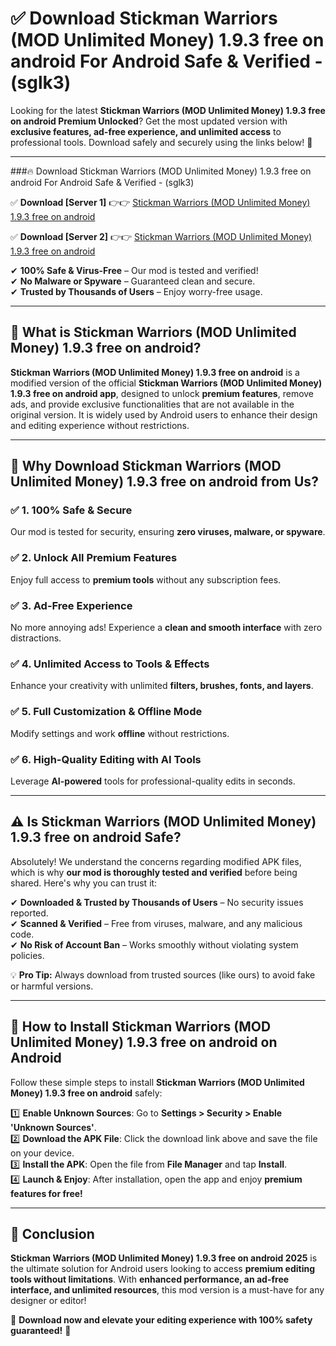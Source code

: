 
# ✅ Download Stickman Warriors (MOD Unlimited Money) 1.9.3 free on android For Android Safe & Verified -  (sglk3) 

Looking for the latest **Stickman Warriors (MOD Unlimited Money) 1.9.3 free on android Premium Unlocked**? Get the most updated version with **exclusive features, ad-free experience, and unlimited access** to professional tools. Download safely and securely using the links below! 🚀  

---

###🔥 Download Stickman Warriors (MOD Unlimited Money) 1.9.3 free on android For Android Safe & Verified -  (sglk3)  

✅ **Download [Server 1]** 👉👉 [Stickman Warriors (MOD Unlimited Money) 1.9.3 free on android ](https://apkcomod.com?title=Stickman_Warriors_(MOD_Unlimited_Money)_1.9.3_free_on_android)  

✅ **Download [Server 2]** 👉👉 [Stickman Warriors (MOD Unlimited Money) 1.9.3 free on android ](https://apkcomod.com?title=Stickman_Warriors_(MOD_Unlimited_Money)_1.9.3_free_on_android)  

✔ **100% Safe & Virus-Free** – Our mod is tested and verified!  
✔ **No Malware or Spyware** – Guaranteed clean and secure.  
✔ **Trusted by Thousands of Users** – Enjoy worry-free usage.  

---

## 📌 What is Stickman Warriors (MOD Unlimited Money) 1.9.3 free on android?  

**Stickman Warriors (MOD Unlimited Money) 1.9.3 free on android** is a modified version of the official **Stickman Warriors (MOD Unlimited Money) 1.9.3 free on android app**, designed to unlock **premium features**, remove ads, and provide exclusive functionalities that are not available in the original version. It is widely used by Android users to enhance their design and editing experience without restrictions.  

---

## 🌟 Why Download Stickman Warriors (MOD Unlimited Money) 1.9.3 free on android from Us?  

### ✅ 1. 100% Safe & Secure  
Our mod is tested for security, ensuring **zero viruses, malware, or spyware**.  

### ✅ 2. Unlock All Premium Features  
Enjoy full access to **premium tools** without any subscription fees.  

### ✅ 3. Ad-Free Experience  
No more annoying ads! Experience a **clean and smooth interface** with zero distractions.  

### ✅ 4. Unlimited Access to Tools & Effects  
Enhance your creativity with unlimited **filters, brushes, fonts, and layers**.  

### ✅ 5. Full Customization & Offline Mode  
Modify settings and work **offline** without restrictions.  

### ✅ 6. High-Quality Editing with AI Tools  
Leverage **AI-powered** tools for professional-quality edits in seconds.  

---

## ⚠️ Is Stickman Warriors (MOD Unlimited Money) 1.9.3 free on android Safe?  

Absolutely! We understand the concerns regarding modified APK files, which is why **our mod is thoroughly tested and verified** before being shared. Here's why you can trust it:  

✔ **Downloaded & Trusted by Thousands of Users** – No security issues reported.  
✔ **Scanned & Verified** – Free from viruses, malware, and any malicious code.  
✔ **No Risk of Account Ban** – Works smoothly without violating system policies.  

💡 **Pro Tip:** Always download from trusted sources (like ours) to avoid fake or harmful versions.  

---

## 📲 How to Install Stickman Warriors (MOD Unlimited Money) 1.9.3 free on android on Android  

Follow these simple steps to install **Stickman Warriors (MOD Unlimited Money) 1.9.3 free on android** safely:  

1️⃣ **Enable Unknown Sources**: Go to **Settings > Security > Enable 'Unknown Sources'**.  
2️⃣ **Download the APK File**: Click the download link above and save the file on your device.  
3️⃣ **Install the APK**: Open the file from **File Manager** and tap **Install**.  
4️⃣ **Launch & Enjoy**: After installation, open the app and enjoy **premium features for free!**  

---

## 🚀 Conclusion  

**Stickman Warriors (MOD Unlimited Money) 1.9.3 free on android 2025** is the ultimate solution for Android users looking to access **premium editing tools without limitations**. With **enhanced performance, an ad-free interface, and unlimited resources**, this mod version is a must-have for any designer or editor!  

🔻 **Download now and elevate your editing experience with 100% safety guaranteed!** 🔻  
